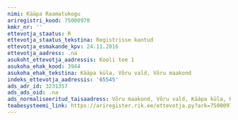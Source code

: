 ```yaml
---
nimi: Kääpa Raamatukogu
ariregistri_kood: 75000970
kmkr_nr: ''
ettevotja_staatus: R
ettevotja_staatus_tekstina: Registrisse kantud
ettevotja_esmakande_kpv: 24.11.2016
ettevotja_aadress: .na
asukoht_ettevotja_aadressis: Kooli tee 1
asukoha_ehak_kood: 3944
asukoha_ehak_tekstina: Kääpa küla, Võru vald, Võru maakond
indeks_ettevotja_aadressis: '65545'
ads_adr_id: 3231357
ads_ads_oid: .na
ads_normaliseeritud_taisaadress: Võru maakond, Võru vald, Kääpa küla, Kooli tee 1
teabesysteemi_link: https://ariregister.rik.ee/ettevotja.py?ark=75000970&ref=rekvisiidid
---
```


